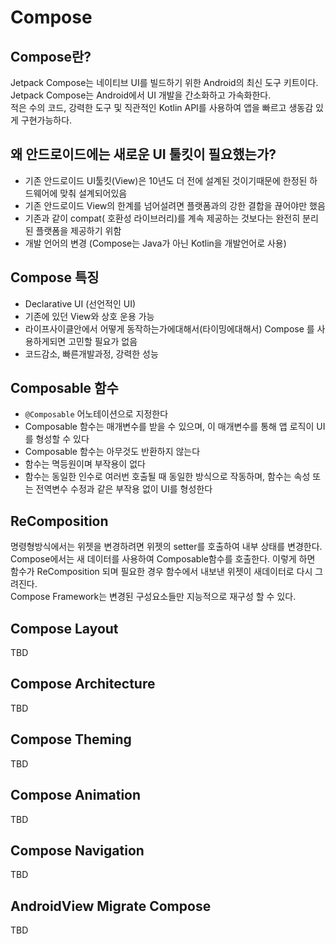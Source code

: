 # Compose

## Compose란?
Jetpack Compose는 네이티브 UI를 빌드하기 위한 Android의 최신 도구 키트이다.   
Jetpack Compose는 Android에서 UI 개발을 간소화하고 가속화한다.   
적은 수의 코드, 강력한 도구 및 직관적인 Kotlin API를 사용하여 앱을 빠르고 생동감 있게 구현가능하다.  


## 왜 안드로이드에는 새로운 UI 툴킷이 필요했는가?
- 기존 안드로이드 UI툴킷(View)은 10년도 더 전에 설계된 것이기때문에 한정된 하드웨어에 맞춰 설계되어있음
- 기존 안드로이드 View의 한계를 넘어설려면 플랫폼과의 강한 결합을 끊어야만 했음
- 기존과 같이 compat( 호환성 라이브러리)를 계속 제공하는 것보다는 완전히 분리된 플랫폼을 제공하기 위함
- 개발 언어의 변경 (Compose는 Java가 아닌 Kotlin을 개발언어로 사용)
    

## Compose 특징
- Declarative UI (선언적인 UI)
- 기존에 있던 View와 상호 운용 가능
- 라이프사이클안에서 어떻게 동작하는가에대해서(타이밍에대해서) Compose 를 사용하게되면 고민할 필요가 없음
- 코드감소, 빠른개발과정, 강력한 성능


## Composable 함수
- `@Composable` 어노테이션으로 지정한다
- Composable 함수는 매개변수를 받을 수 있으며, 이 매개변수를 통해 앱 로직이 UI를 형성할 수 있다
- Composable 함수는 아무것도 반환하지 않는다
- 함수는 멱등원이며 부작용이 없다
- 함수는 동일한 인수로 여러번 호출될 때 동일한 방식으로 작동하며, 함수는 속성 또는 전역변수 수정과 같은 부작용 없이 UI를 형성한다

## ReComposition
명령형방식에서는 위젯을 변경하려면 위젯의 setter를 호출하여 내부 상태를 변경한다.  
Compose에서는 새 데이터를 사용하여 Composable함수를 호출한다. 이렇게 하면 함수가 ReComposition 되며 필요한 경우 함수에서 내보낸 위젯이 새데이터로 다시 그려진다.   
Compose Framework는 변경된 구성요소들만 지능적으로 재구성 할 수 있다.  


## Compose Layout
TBD


## Compose Architecture
TBD


## Compose Theming
TBD

## Compose Animation
TBD

## Compose Navigation
TBD

## AndroidView Migrate Compose
TBD


